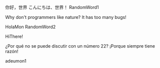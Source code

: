 你好，世界
こんにちは、世界！
RandomWord1

Why don't programmers like nature? It has too many bugs!

HolaMon
RandomWord2

HiThere!

¿Por qué no se puede discutir con un número 22? ¡Porque siempre tiene razón!

adeumon1
